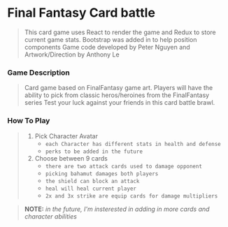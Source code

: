 # Final Fantasy Card battle

> This card game uses React to render the game and Redux to store current game stats.
> Bootstrap was added in to help position components
> Game code developed by Peter Nguyen and Artwork/Direction by Anthony Le

### Game Description

> Card game based on FinalFantasy game art.
> Players will have the ability to pick from classic heros/heroines from the FinalFantasy series
> Test your luck against your friends in this card battle brawl.

### How To Play

> 1. Pick Character Avatar
>    - `each Character has different stats in health and defense`
>    - `perks to be added in the future`
> 2. Choose between 9 cards
>    - `there are two attack cards used to damage opponent`
>    - `picking bahamut damages both players`
>    - `the shield can block an attack`
>    - `heal will heal current player`
>    - `2x and 3x strike are equip cards for damage multipliers`

> **NOTE:** *in the future, I'm insterested in adding in more cards and character abilities*
